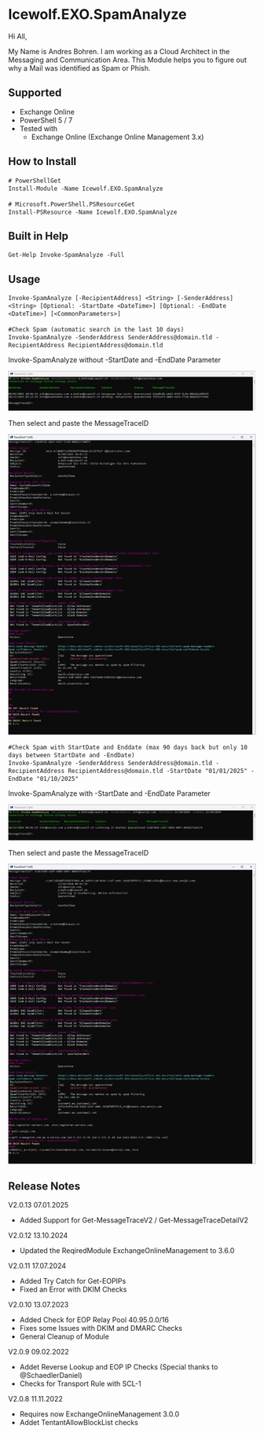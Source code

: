 # Icewolf.EXO.SpamAnalyze

Hi All,

My Name is Andres Bohren. I am working as a Cloud Architect in the Messaging and Communication Area.
This Module helps you to figure out why a Mail was identified as Spam or Phish.

## Supported

- Exchange Online
- PowerShell 5 / 7
- Tested with
  - Exchange Online (Exchange Online Management 3.x)

## How to Install

```pwsh
# PowerShellGet
Install-Module -Name Icewolf.EXO.SpamAnalyze

# Microsoft.PowerShell.PSResourceGet
Install-PSResource -Name Icewolf.EXO.SpamAnalyze

```

## Built in Help

```pwsh
Get-Help Invoke-SpamAnalyze -Full
```

## Usage

```pwsh
Invoke-SpamAnalyze [-RecipientAddress] <String> [-SenderAddress] <String> [Optional: -StartDate <DateTime>] [Optional: -EndDate <DateTime>] [<CommonParameters>]

#Check Spam (automatic search in the last 10 days)
Invoke-SpamAnalyze -SenderAddress SenderAddress@domain.tld -RecipientAddress RecipientAddress@domain.tld
```

Invoke-SpamAnalyze without -StartDate and -EndDate Parameter

![Image](Icewolf.EXO.SpamAnalyze_01.jpg)

Then select and paste the MessageTraceID

![Image](Icewolf.EXO.SpamAnalyze_02.jpg)

```pwsh
#Check Spam with StartDate and Enddate (max 90 days back but only 10 days between StartDate and -EndDate)
Invoke-SpamAnalyze -SenderAddress SenderAddress@domain.tld -RecipientAddress RecipientAddress@domain.tld -StartDate "01/01/2025" -EndDate "01/10/2025"
```

Invoke-SpamAnalyze with -StartDate and -EndDate Parameter

![Image](Icewolf.EXO.SpamAnalyze_03.jpg)

Then select and paste the MessageTraceID

![Image](Icewolf.EXO.SpamAnalyze_04.jpg)

## Release Notes

V2.0.13 07.01.2025

- Added Support for Get-MessageTraceV2 / Get-MessageTraceDetailV2

V2.0.12 13.10.2024

- Updated the ReqiredModule ExchangeOnlineManagement to 3.6.0

V2.0.11 17.07.2024

- Added Try Catch for Get-EOPIPs
- Fixed an Error with DKIM Checks

V2.0.10 13.07.2023

- Added Check for EOP Relay Pool 40.95.0.0/16
- Fixes some Issues with DKIM and DMARC Checks
- General Cleanup of Module

V2.0.9 09.02.2022

- Addet Reverse Lookup and EOP IP Checks (Special thanks to @SchaedlerDaniel)
- Checks for Transport Rule with SCL-1

V2.0.8 11.11.2022

- Requires now ExchangeOnlineManagement 3.0.0
- Addet TentantAllowBlockList checks
